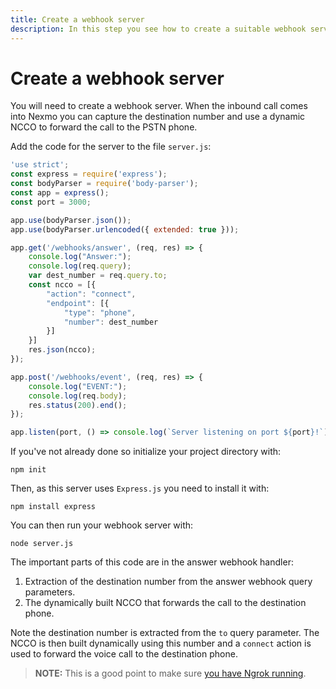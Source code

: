 ```yaml
---
title: Create a webhook server
description: In this step you see how to create a suitable webhook server.
---
```


# Create a webhook server

You will need to create a webhook server. When the inbound call comes into Nexmo you can capture the destination number and use a dynamic NCCO to forward the call to the PSTN phone.

Add the code for the server to the file `server.js`:

``` javascript
'use strict';
const express = require('express');
const bodyParser = require('body-parser');
const app = express();
const port = 3000;

app.use(bodyParser.json());
app.use(bodyParser.urlencoded({ extended: true }));

app.get('/webhooks/answer', (req, res) => {
    console.log("Answer:");
    console.log(req.query);
    var dest_number = req.query.to;
    const ncco = [{
        "action": "connect",
        "endpoint": [{
            "type": "phone",
            "number": dest_number
        }]
    }]
    res.json(ncco);
});

app.post('/webhooks/event', (req, res) => {
    console.log("EVENT:");
    console.log(req.body);
    res.status(200).end();
});

app.listen(port, () => console.log(`Server listening on port ${port}!`));
```

If you've not already done so initialize your project directory with:

```
npm init
```

Then, as this server uses `Express.js` you need to install it with:

```
npm install express
```

You can then run your webhook server with:

```
node server.js
```

The important parts of this code are in the answer webhook handler:

1. Extraction of the destination number from the answer webhook query parameters.
2. The dynamically built NCCO that forwards the call to the destination phone.

Note the destination number is extracted from the `to` query parameter. The NCCO is then built dynamically using this number and a `connect` action is used to forward the voice call to the destination phone.

> **NOTE:** This is a good point to make sure [you have Ngrok running](/client-sdk/tutorials/app-to-phone/prerequisites#how-to-run-ngrok).
